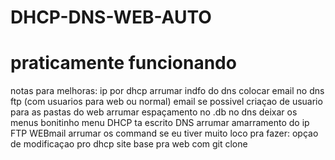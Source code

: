 # DHCP-DNS-WEB-AUTO
# praticamente funcionando

notas para melhoras:
ip por dhcp
arrumar indfo do dns
colocar email no dns
ftp (com usuarios para web ou normal)
email se possivel
criaçao de usuario para as pastas do web
arrumar espaçamento no .db no dns
deixar os menus bonitinho
menu DHCP ta escrito DNS
arrumar amarramento do ip
FTP
WEBmail
arrumar os command
se eu tiver muito loco pra fazer:
opçao de modificaçao pro dhcp
site base pra web com git clone
